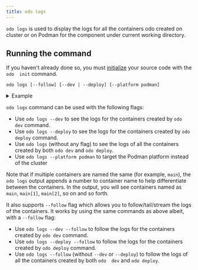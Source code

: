 ```yaml
---
title: odo logs
---
```


`odo logs` is used to display the logs for all the containers odo created on cluster or on Podman for the component under current working 
directory.

## Running the command 

If you haven't already done so, you must [initialize](../command-reference/init) your source code with the `odo 
init` command. 

```shell
odo logs [--follow] [--dev | --deploy] [--platform podman]
```
<details>
<summary>Example</summary>

```shell
$ odo logs
runtime: npm WARN nodejs-starter@1.0.0 No repository field.
runtime:
runtime: added 64 packages from 57 contributors and audited 64 packages in 7.761s
runtime: found 0 vulnerabilities
runtime:
runtime:
runtime: > nodejs-starter@1.0.0 start /projects
runtime: > node server.js
runtime:
runtime: App started on PORT 3000
main: Wed Sep 21 08:26:27 UTC 2022 - this is infinite while loop
main: Wed Sep 21 08:26:32 UTC 2022 - this is infinite while loop
main: Wed Sep 21 08:26:37 UTC 2022 - this is infinite while loop
main: Wed Sep 21 08:26:42 UTC 2022 - this is infinite while loop
main: Wed Sep 21 08:26:47 UTC 2022 - this is infinite while loop
main: Wed Sep 21 08:26:52 UTC 2022 - this is infinite while loop
main: Wed Sep 21 08:26:57 UTC 2022 - this is infinite while loop
main: Wed Sep 21 08:27:02 UTC 2022 - this is infinite while loop
main: Wed Sep 21 08:27:07 UTC 2022 - this is infinite while loop
main: Wed Sep 21 08:27:12 UTC 2022 - this is infinite while loop
main: Wed Sep 21 08:27:17 UTC 2022 - this is infinite while loop
main: Wed Sep 21 08:27:22 UTC 2022 - this is infinite while loop
```
</details>

`odo logs` command can be used with the following flags:
* Use `odo logs --dev` to see the logs for the containers created by `odo dev` command.
* Use `odo logs --deploy` to see the logs for the containers created by `odo deploy` command.
* Use `odo logs` (without any flag) to see the logs of all the containers created by both `odo dev` and `odo deploy`.
* Use `odo logs --platform podman` to target the Podman platform instead of the cluster

Note that if multiple containers are named the same (for example, `main`), the `odo logs` output appends a number to 
container name to help differentiate between the containers. In the output, you will see containers named as `main`, 
`main[1]`, `main[2]`, so on and so forth.

It also supports `--follow` flag which allows you to follow/tail/stream the logs of the containers. It works by using 
the same commands as above albeit, with a `--follow` flag:
* Use `odo logs --dev --follow` to follow the logs for the containers created by `odo dev` command.
* Use `odo logs --deploy --follow` to follow the logs for the containers created by `odo deploy` command.
* Use `odo logs --follow` (without `--dev` or `--deploy`) to follow the logs of all the containers created by both `odo 
  dev` and `odo deploy`.
